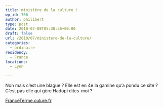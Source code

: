 ```yaml
---
title: ministère de la culture !
wp_id: 706
author: philibert
type: post
date: 2010-07-08T05:38:56+00:00
draft: false
url: /2010/07/ministere-de-la-culture/
categories:
  - ordinaire
residency:
  - France
locations:
  - Lyon

---
```

Non mais c&rsquo;est une blague ? Elle est en 4e la gamine qu&rsquo;a pondu ce site ? C&rsquo;est pas elle qui gère Hadopi dites-moi ?

<a href="http://franceterme.culture.fr/FranceTerme/" target="_blank">FranceTerme.culure.fr</a>